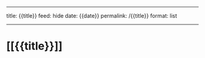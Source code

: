 
---

title: {{title}}
feed: hide
date: {{date}}
permalink: /{{title}}
format: list

---

# [[{{title}}]]



